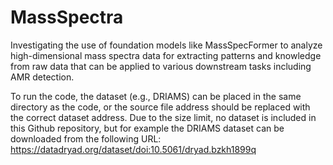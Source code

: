 # MassSpectra
Investigating the use of foundation models like MassSpecFormer to analyze high-dimensional mass spectra data for extracting patterns and knowledge from raw data that can be applied to various downstream tasks including AMR detection.

To run the code, the dataset (e.g., DRIAMS) can be placed in the same directory as the code, or the source file address should be replaced with the correct dataset address. Due to the size limit, no dataset is included in this Github repository, but for example the DRIAMS dataset can be downloaded from the following URL:
https://datadryad.org/dataset/doi:10.5061/dryad.bzkh1899q
